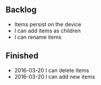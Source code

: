 
## Backlog

  - Items persist on the device
  - I can add items as children
  - I can rename items

## Finished

  - 2016-03-20 I can delete items
  - 2016-03-20 I can add new items
